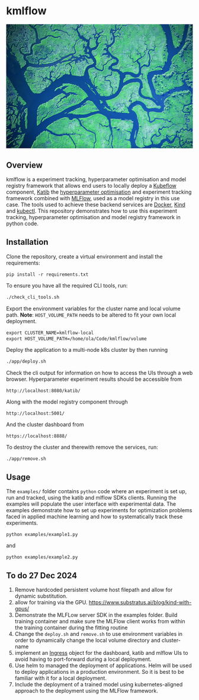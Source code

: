 # kmlflow

![](img/kflow.jpg 'locally-kubeflow')

## Overview 

kmlflow is a experiment tracking, hyperparameter optimisation and model registry framework that allows end users to locally deploy a [Kubeflow](https://www.kubeflow.org/) component, [Katib](https://www.kubeflow.org/docs/components/katib/overview/) the [hyperparameter optimisation](https://en.wikipedia.org/wiki/Hyperparameter_optimization) and experiment tracking framework combined with [MLFlow](https://mlflow.org/), used as a model registry in this use case. The tools used to achieve these backend services are [Docker](https://www.docker.com/), [Kind](https://kind.sigs.k8s.io/) and [kubectl](https://kubernetes.io/docs/reference/kubectl/). This repository demonstrates how to use this experiment tracking, hyperparameter optimisation and model registry framework in python code. 


## Installation


Clone the repository, create a virtual environment and install the requirements: 

```
pip install -r requirements.txt
```

To ensure you have all the required CLI tools, run:
```bash
./check_cli_tools.sh
```

Export the environment variables for the cluster name and local volume path. **Note**: `HOST_VOLUME_PATH` needs to be altered to fit your own local deployment.
```
export CLUSTER_NAME=kmlflow-local
export HOST_VOLUME_PATH=/home/ola/Code/kmlflow/volume
```


Deploy the application to a multi-node k8s cluster by then running
```bash 
./app/deploy.sh
```

Check the cli output for information on how to access the UIs through a web browser. Hyperparameter experiment results should be accessible from
```
http://localhost:8080/katib/
```

Along with the model registry component through
```
http://localhost:5001/
```

And the cluster dashboard from 
```
https://localhost:8888/
```


To destroy the cluster and therewith remove the services, run:
```bash 
./app/remove.sh
```

## Usage 

The `examples/` folder contains `python` code where an experiment is set up, run and tracked, using the katib and mlflow SDKs clients. Running the examples will populate the user interface with experimental data. The examples demonstrate how to set up experiments for optimization problems faced in applied machine learning and how to systematically track these experiments.  
```
python examples/example1.py
```
and 
```
python examples/example2.py
```


## To do 27 Dec 2024
1) Remove hardcoded persistent volume host filepath and allow for dynamic substitution.
2) allow for training via the GPU. https://www.substratus.ai/blog/kind-with-gpus/
3) Demonstrate the MLFLow server SDK in the examples folder. Build  training container and make sure the MLFlow client works from within the training container during the fitting routine
4) Change the `deploy.sh` and `remove.sh` to use environment variables in order to dynamically change the local volume directory and cluster-name
5) implement an [Ingress](https://kubernetes.io/docs/concepts/services-networking/ingress/) object for the dashboard, katib and mlflow UIs to avoid having to port-forward during a local deployment. 
6) Use helm to managed the deployment of applications. Helm will be used to deploy applications in a production environment. So it is best to be familiar with it for a local deployment.
7) Include the deployment of a trained model using kubernetes-aligned approach to the deployment using the MLFlow framework. 


